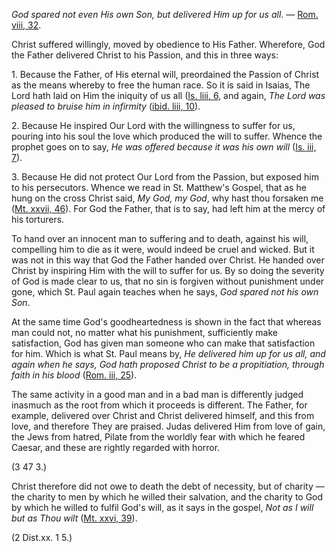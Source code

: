 
_God spared not even His own Son, but delivered Him up for us all_. — [Rom. viii, 32](https://vulgata.online/bible/Rom.viii?ed=DR2&vfn=DR2.Rom.viii.32:vs).

Christ suffered willingly, moved by obedience to His Father. Wherefore, God the Father delivered Christ to his Passion, and this in three ways:

1\. Because the Father, of His eternal will, preordained the Passion of Christ as the means whereby to free the human race. So it is said in Isaias, The Lord hath laid on Him the iniquity of us all ([Is. liii, 6](https://vulgata.online/bible/Is.liii?ed=DR2&vfn=DR2.Is.liii.6:vs), and again, _The Lord was pleased to bruise him in infirmity_ ([ibid. liii, 10](https://vulgata.online/bible/ibid.liii?ed=DR2&vfn=DR2.ibid.liii.10:vs)).

2\. Because He inspired Our Lord with the willingness to suffer for us, pouring into his soul the love which produced the will to suffer. Whence the prophet goes on to say, _He was offered because it was his own will_ ([Is. iii, 7](https://vulgata.online/bible/Is.iii?ed=DR2&vfn=DR2.Is.iii.7:vs)).

3\. Because He did not protect Our Lord from the Passion, but exposed him to his persecutors. Whence we read in St. Matthew's Gospel, that as he hung on the cross Christ said, _My God, my God_, why hast thou forsaken me ([Mt. xxvii, 46](https://vulgata.online/bible/Mt.xxvii?ed=DR2&vfn=DR2.Mt.xxvii.46:vs)). For God the Father, that is to say, had left him at the mercy of his torturers.

To hand over an innocent man to suffering and to death, against his will, compelling him to die as it were, would indeed be cruel and wicked. But it was not in this way that God the Father handed over Christ. He handed over Christ by inspiring Him with the will to suffer for us. By so doing the severity of God is made clear to us, that no sin is forgiven without punishment under gone, which St. Paul again teaches when he says, _God spared not his own Son_.

At the same time God's goodheartedness is shown in the fact that whereas man could not, no matter what his punishment, sufficiently make satisfaction, God has given man someone who can make that satisfaction for him. Which is what St. Paul means by, _He delivered him up for us all, and again when he says, God hath proposed Christ to be a propitiation, through faith in his blood_ ([Rom. iii, 25](https://vulgata.online/bible/Rom.iii?ed=DR2&vfn=DR2.Rom.iii.25:vs)).

The same activity in a good man and in a bad man is differently judged inasmuch as the root from which it proceeds is different. The Father, for example, delivered over Christ and Christ delivered himself, and this from love, and therefore They are praised. Judas delivered Him from love of gain, the Jews from hatred, Pilate from the worldly fear with which he feared Caesar, and these are rightly regarded with horror.

(3 47 3.)

Christ therefore did not owe to death the debt of necessity, but of charity — the charity to men by which he willed their salvation, and the charity to God by which he willed to fulfil God's will, as it says in the gospel, _Not as I will but as Thou wilt_ ([Mt. xxvi, 39](https://vulgata.online/bible/Mt.xxvi?ed=DR2&vfn=DR2.Mt.xxvi.39:vs)).

(2 Dist.xx. 1 5.)

